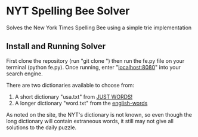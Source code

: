 # NYT Spelling Bee Solver
Solves the New York Times Spelling Bee using a simple trie implementation <br />

## Install and Running Solver
First clone the repository (run "git clone <repository url>") then run the fe.py file on your terminal (python fe.py). Once running, enter "[localhost:8080](localhost:8080)" into your search engine. <br />

There are two dictionaries available to choose from:<br />
1) A short dictionary "usa.txt" from [JUST WORDS!](http://www.gwicks.net/dictionaries.htm) <br />
2) A longer dictionary "word.txt" from the [english-words](https://github.com/dwyl/english-words.git) <br />

As noted on the site, the NYT's dictionary is not known, so even though the long dictionary will contain extraneous words, it still may not give all solutions to the daily puzzle.
